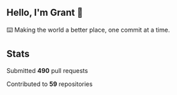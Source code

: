 ## Hello, I'm Grant 👋

⌨️  Making the world a better place, one commit at a time.


## Stats

Submitted **490** pull requests

Contributed to **59** repositories
